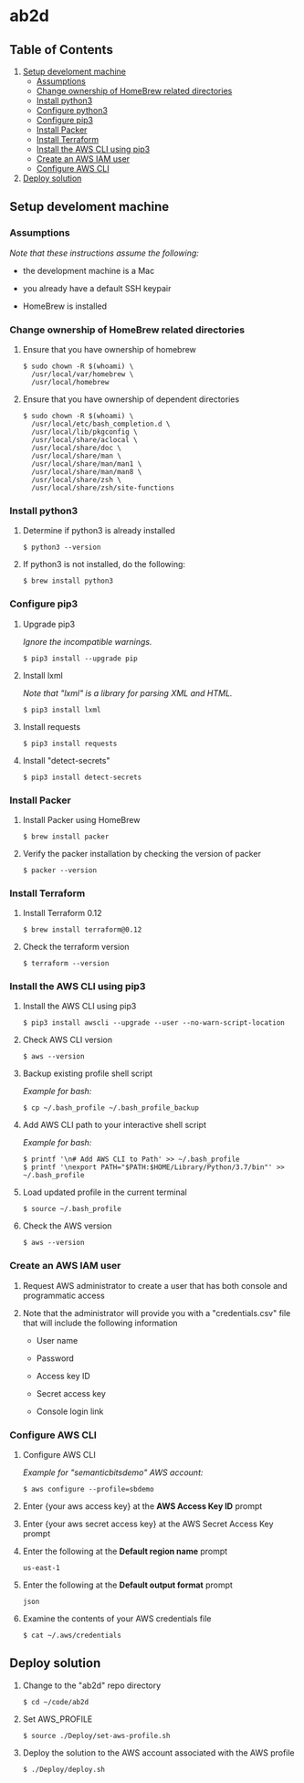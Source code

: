 # ab2d

## Table of Contents

1. [Setup develoment machine](#setup-develoment-machine)
   * [Assumptions](#assumptions)
   * [Change ownership of HomeBrew related directories](#change-ownership-of-homebrew-related-directories)
   * [Install python3](#install-python3)
   * [Configure python3](#configure-python3)
   * [Configure pip3](#configure-pip3)
   * [Install Packer](#install-packer)
   * [Install Terraform](#install-terraform)
   * [Install the AWS CLI using pip3](#install-the-aws-cli-using-pip3)
   * [Create an AWS IAM user](#create-an-aws-iam-user)
   * [Configure AWS CLI](#configure-aws-cli)
2. [Deploy solution](#deploy-solution)

## Setup develoment machine

### Assumptions

*Note that these instructions assume the following:*

- the development machine is a Mac

- you already have a default SSH keypair

- HomeBrew is installed

### Change ownership of HomeBrew related directories

1. Ensure that you have ownership of homebrew

   ```ShellSession
   $ sudo chown -R $(whoami) \
     /usr/local/var/homebrew \
     /usr/local/homebrew
   ```

1. Ensure that you have ownership of dependent directories

   ```ShellSession
   $ sudo chown -R $(whoami) \
     /usr/local/etc/bash_completion.d \
     /usr/local/lib/pkgconfig \
     /usr/local/share/aclocal \
     /usr/local/share/doc \
     /usr/local/share/man \
     /usr/local/share/man/man1 \
     /usr/local/share/man/man8 \
     /usr/local/share/zsh \
     /usr/local/share/zsh/site-functions
   ```

### Install python3

1. Determine if python3 is already installed

   ```ShellSession
   $ python3 --version
   ```
   
1. If python3 is not installed, do the following:

   ```ShellSession
   $ brew install python3
   ```

### Configure pip3

1. Upgrade pip3

   *Ignore the incompatible warnings.*
   
   ```ShellSession
   $ pip3 install --upgrade pip
   ```

2. Install lxml

   *Note that "lxml" is a library for parsing XML and HTML.*
   
   ```ShellSession
   $ pip3 install lxml
   ```

3. Install requests

   ```ShellSession
   $ pip3 install requests
   ```

4. Install "detect-secrets"

   ```ShellSession
   $ pip3 install detect-secrets
   ```

### Install Packer

1. Install Packer using HomeBrew

   ```ShellSession
   $ brew install packer
   ```

2. Verify the packer installation by checking the version of packer

   ```ShellSession
   $ packer --version
   ```

### Install Terraform

1. Install Terraform 0.12

   ```ShellSession
   $ brew install terraform@0.12
   ```
   
2. Check the terraform version

   ```ShellSession
   $ terraform --version
   ```

### Install the AWS CLI using pip3

1. Install the AWS CLI using pip3

   ```ShellSession
   $ pip3 install awscli --upgrade --user --no-warn-script-location
   ```

1. Check AWS CLI version

   ```ShellSession
   $ aws --version
   ```

1. Backup existing profile shell script
   
   *Example for bash:*

   ```ShellSession
   $ cp ~/.bash_profile ~/.bash_profile_backup
   ```

1. Add AWS CLI path to your interactive shell script

   *Example for bash:*
   
   ```ShellSession
   $ printf '\n# Add AWS CLI to Path' >> ~/.bash_profile
   $ printf '\nexport PATH="$PATH:$HOME/Library/Python/3.7/bin"' >> ~/.bash_profile
   ```

1. Load updated profile in the current terminal

   ```ShellSession
   $ source ~/.bash_profile
   ```

1. Check the AWS version

   ```ShellSession
   $ aws --version
   ```
   
### Create an AWS IAM user

1. Request AWS administrator to create a user that has both console and programmatic access

1. Note that the administrator will provide you with a "credentials.csv" file that will include the following information
   
   - User name

   - Password

   - Access key ID

   - Secret access key

   - Console login link

### Configure AWS CLI

1. Configure AWS CLI

   *Example for "semanticbitsdemo" AWS account:*
   
   ```ShellSession
   $ aws configure --profile=sbdemo
   ```

1. Enter {your aws access key} at the **AWS Access Key ID** prompt

1. Enter {your aws secret access key} at the AWS Secret Access Key prompt

1. Enter the following at the **Default region name** prompt

   ```
   us-east-1
   ```

1. Enter the following at the **Default output format** prompt

   ```
   json
   ```

1. Examine the contents of your AWS credentials file

   ```ShellSession
   $ cat ~/.aws/credentials
   ```
   
## Deploy solution

1. Change to the "ab2d" repo directory

   ```ShellSession
   $ cd ~/code/ab2d
   ```
   
1. Set AWS_PROFILE

   ```ShellSession
   $ source ./Deploy/set-aws-profile.sh
   ```

1. Deploy the solution to the AWS account associated with the AWS profile

   ```ShellSession
   $ ./Deploy/deploy.sh
   ```
   
